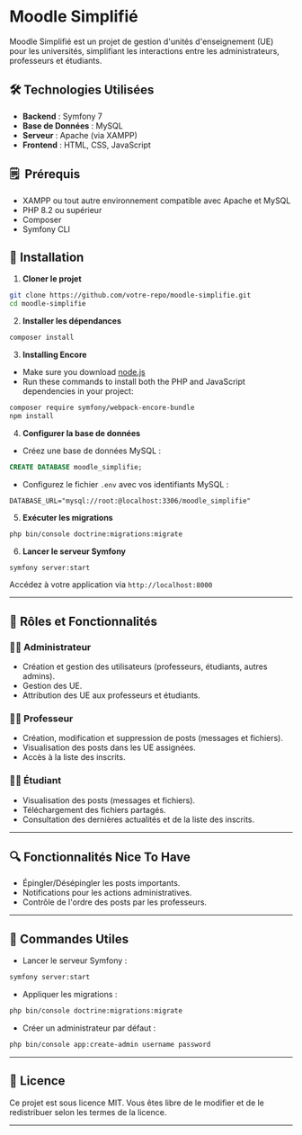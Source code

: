 # Moodle Simplifié

Moodle Simplifié est un projet de gestion d'unités d'enseignement (UE) pour les universités, simplifiant les interactions entre les administrateurs, professeurs et étudiants.

## 🛠 Technologies Utilisées
- **Backend** : Symfony 7
- **Base de Données** : MySQL
- **Serveur** : Apache (via XAMPP)
- **Frontend** : HTML, CSS, JavaScript 

## 🗒  Prérequis
- XAMPP ou tout autre environnement compatible avec Apache et MySQL
- PHP 8.2 ou supérieur
- Composer
- Symfony CLI

## 🔄 Installation
1. **Cloner le projet**
```bash
git clone https://github.com/votre-repo/moodle-simplifie.git
cd moodle-simplifie
```

2. **Installer les dépendances**
```bash
composer install
```
3. **Installing Encore**
- Make sure you download [node.js]([https://github.com/user/repo/blob/branch/other_file.md](https://nodejs.org/en/download/))
- Run these commands to install both the PHP and JavaScript dependencies in your project:
```bash
composer require symfony/webpack-encore-bundle
npm install
```

4. **Configurer la base de données**
- Créez une base de données MySQL :
```sql
CREATE DATABASE moodle_simplifie;
```
- Configurez le fichier `.env` avec vos identifiants MySQL :
```
DATABASE_URL="mysql://root:@localhost:3306/moodle_simplifie"
```

5. **Exécuter les migrations**
```bash
php bin/console doctrine:migrations:migrate
```

6. **Lancer le serveur Symfony**
```bash
symfony server:start
```
Accédez à votre application via `http://localhost:8000`

---

## 👥 Rôles et Fonctionnalités

### 👨‍💼 Administrateur
- Création et gestion des utilisateurs (professeurs, étudiants, autres admins).
- Gestion des UE.
- Attribution des UE aux professeurs et étudiants.

### 👨‍🏫 Professeur
- Création, modification et suppression de posts (messages et fichiers).
- Visualisation des posts dans les UE assignées.
- Accès à la liste des inscrits.

### 👨‍🎓 Étudiant
- Visualisation des posts (messages et fichiers).
- Téléchargement des fichiers partagés.
- Consultation des dernières actualités et de la liste des inscrits.

---

## 🔍 Fonctionnalités Nice To Have
- Épingler/Désépingler les posts importants.
- Notifications pour les actions administratives.
- Contrôle de l'ordre des posts par les professeurs.

---

## 🔧 Commandes Utiles
- Lancer le serveur Symfony :
```bash
symfony server:start
```
- Appliquer les migrations :
```bash
php bin/console doctrine:migrations:migrate
```
- Créer un administrateur par défaut :
```bash
php bin/console app:create-admin username password
```

---

## 📄 Licence
Ce projet est sous licence MIT. Vous êtes libre de le modifier et de le redistribuer selon les termes de la licence.

---

